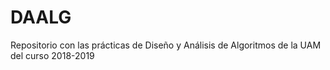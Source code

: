 # DAALG
Repositorio con las prácticas de Diseño y Análisis de Algoritmos de la UAM del curso 2018-2019
